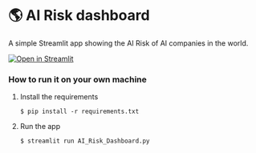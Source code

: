 # :earth_americas: AI Risk dashboard

A simple Streamlit app showing the AI Risk of AI companies in the world.

[![Open in Streamlit](https://static.streamlit.io/badges/streamlit_badge_black_white.svg)](https://airisk.streamlit.app/)


### How to run it on your own machine

1. Install the requirements

   ```
   $ pip install -r requirements.txt
   ```

2. Run the app

   ```
   $ streamlit run AI_Risk_Dashboard.py
   ```
